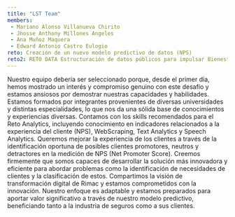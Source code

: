 ```yaml
---
title: "LST Team"
members:
 - Mariano Alonso Villanueva Chirito
 - Jhosse Anthony Millones Angeles 
 - Ana Muñoz Maquera
 - Edward Antonio Castro Eulogio
reto: Creación de un nuevo modelo predictivo de datos (NPS)
reto2: RETO DATA Estructuración de datos públicos para impulsar Bienestar
---
```


Nuestro equipo debería ser seleccionado porque, desde el primer día, hemos mostrado un interés y compromiso genuino con este desafío y estamos ansiosos por demostrar nuestras capacidades y habilidades. Estamos formados por integrantes provenientes de diversas universidades y distintas especialidades, lo que nos da una sólida base de conocimientos y experiencias diversas. Contamos con los skills recomendados para el Reto Analytics, incluyendo conocimiento en indicadores relacionados a la experiencia del cliente (NPS), WebScraping, Text Analytics y Speech Analytics. Queremos mejorar la experiencia de los clientes a través de la identificación oportuna de posibles clientes promotores, neutros y detractores en la medición de NPS (Net Promoter Score). Creemos firmemente que somos capaces de desarrollar la solución más innovadora y eficiente para abordar problemas como la identificación de necesidades de clientes y la clasificación de estos. Compartimos la visión de transformación digital de Rimac y estamos comprometidos con la innovación. Nuestro enfoque es adaptable y estamos preparados para aportar valor significativo a través de nuestro modelo predictivo, beneficiando tanto a la industria de seguros como a sus clientes.
